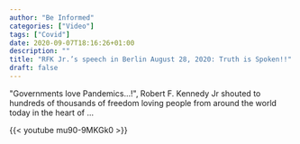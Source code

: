 ```yaml
---
author: "Be Informed"
categories: ["Video"]
tags: ["Covid"]
date: 2020-09-07T18:16:26+01:00
description: ""
title: "RFK Jr.’s speech in Berlin August 28, 2020: Truth is Spoken!!"
draft: false
---
```


"Governments love Pandemics...!", Robert F. Kennedy Jr shouted to hundreds of thousands of freedom loving people from around the world today in the heart of ...

{{< youtube mu90-9MKGk0 >}} 